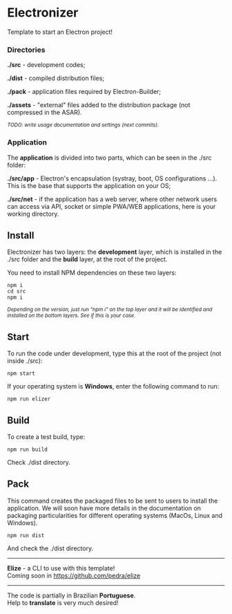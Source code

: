 # Electronizer
Template to start an Electron project!

### Directories 

**./src** - development codes;

**./dist** - compiled distribution files;

**./pack** - application files required by Electron-Builder;

**./assets** - "external" files added to the distribution package (not compressed in the ASAR).

<sub><i>TODO: write usage documentation and settings (next commits).</i></sub> 

### Application

The **application** is divided into two parts, which can be seen in the ./src folder:

**./src/app** - Electron's encapsulation (systray, boot, OS configurations ...). This is the base that supports the application on your OS;

**./src/net** - if the application has a web server, where other network users can access via API, socket or simple PWA/WEB applications, here is your working directory. 


## Install

Electronizer has two layers: the **development** layer, which is installed in the ./src folder and the **build** layer, at the root of the project.

You need to install NPM dependencies on these two layers:

```
npm i
cd src
npm i
```

<sub><i>Depending on the version, just run "npm i" on the top layer and it will be identified and installed on the bottom layers. See if this is your case.</i></sub>

## Start

To run the code under development, type this at the root of the project (not inside ./src): 

```
npm start 
```

If your operating system is **Windows**, enter the following command to run:

```
npm run elizer 
```

## Build

To create a test build, type: 

```
npm run build
```

Check ./dist directory.

## Pack

This command creates the packaged files to be sent to users to install the application. We will soon have more details in the documentation on packaging particularities for different operating systems (MacOs, Linux and Windows).

```
npm run dist
```

And check the ./dist directory.

--- 

<p><b>Elize</b> - a CLI to use with this template!<br>
Coming soon in <a href="https://github.com/pedra/elize">https://github.com/pedra/elize</a></p>

--- 
<p>The code is partially in Brazilian <b>Portuguese</b>.<br>
Help to <b>translate</b> is very much desired!</p>

